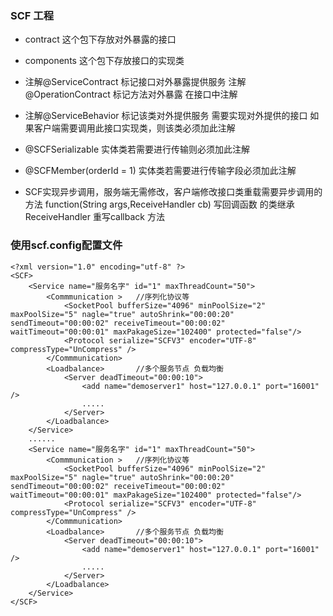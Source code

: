 ### SCF 工程

- contract
	这个包下存放对外暴露的接口
- components
	这个包下存放接口的实现类

- 注解@ServiceContract 		标记接口对外暴露提供服务   注解@OperationContract 标记方法对外暴露  在接口中注解

- 注解@ServiceBehavior 		标记该类对外提供服务 需要实现对外提供的接口 如果客户端需要调用此接口实现类，则该类必须加此注解
- @SCFSerializable	   		实体类若需要进行传输则必须加此注解
- @SCFMember(orderId = 1)	实体类若需要进行传输字段必须加此注解

- SCF实现异步调用，服务端无需修改，客户端修改接口类重载需要异步调用的方法 function(String args,ReceiveHandler cb)
	写回调函数 的类继承ReceiveHandler 重写callback 方法
	
### 使用scf.config配置文件
```
<?xml version="1.0" encoding="utf-8" ?> 
<SCF> 
	<Service name="服务名字" id="1" maxThreadCount="50">
		<Commmunication >   //序列化协议等
			<SocketPool bufferSize="4096" minPoolSize="2" maxPoolSize="5" nagle="true" autoShrink="00:00:20" sendTimeout="00:00:02" receiveTimeout="00:00:02" waitTimeout="00:00:01" maxPakageSize="102400" protected="false"/> 
			<Protocol serialize="SCFV3" encoder="UTF-8" compressType="UnCompress" />
		</Commmunication> 
		<Loadbalance>       //多个服务节点 负载均衡
			<Server deadTimeout="00:00:10"> 
				<add name="demoserver1" host="127.0.0.1" port="16001" />
                .....
			</Server>
		</Loadbalance>
	</Service>
    ......
    <Service name="服务名字" id="1" maxThreadCount="50">
		<Commmunication >   //序列化协议等
			<SocketPool bufferSize="4096" minPoolSize="2" maxPoolSize="5" nagle="true" autoShrink="00:00:20" sendTimeout="00:00:02" receiveTimeout="00:00:02" waitTimeout="00:00:01" maxPakageSize="102400" protected="false"/> 
			<Protocol serialize="SCFV3" encoder="UTF-8" compressType="UnCompress" />
		</Commmunication> 
		<Loadbalance>       //多个服务节点 负载均衡
			<Server deadTimeout="00:00:10"> 
				<add name="demoserver1" host="127.0.0.1" port="16001" />
                .....
			</Server>
		</Loadbalance>
	</Service>
</SCF>

```